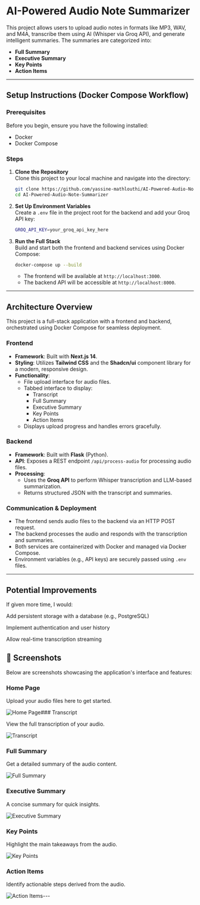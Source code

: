 #  AI-Powered Audio Note Summarizer

This project allows users to upload audio notes in formats like MP3, WAV, and M4A, transcribe them using AI (Whisper via Groq API), and generate intelligent summaries. The summaries are categorized into:

-  **Full Summary**
-  **Executive Summary**
-  **Key Points**
-  **Action Items**

---

##  Setup Instructions (Docker Compose Workflow)

### Prerequisites

Before you begin, ensure you have the following installed:

- Docker
- Docker Compose

### Steps

1. **Clone the Repository**\
   Clone this project to your local machine and navigate into the directory:

   ```bash
   git clone https://github.com/yassine-mathlouthi/AI-Powered-Audio-Note-Summarizer.git
   cd AI-Powered-Audio-Note-Summarizer
   ```

2. **Set Up Environment Variables**\
   Create a `.env` file in the project root for the backend and add your Groq API key:

   ```bash
   GROQ_API_KEY=your_groq_api_key_here
   ```

3. **Run the Full Stack**\
   Build and start both the frontend and backend services using Docker Compose:

   ```bash
   docker-compose up --build
   ```

   - The frontend will be available at `http://localhost:3000`.
   - The backend API will be accessible at `http://localhost:8000`.

---

##  Architecture Overview

This project is a full-stack application with a frontend and backend, orchestrated using Docker Compose for seamless deployment.

### Frontend

- **Framework**: Built with **Next.js 14**.
- **Styling**: Utilizes **Tailwind CSS** and the **Shadcn/ui** component library for a modern, responsive design.
- **Functionality**:
  - File upload interface for audio files.
  - Tabbed interface to display:
    - Transcript
    - Full Summary
    - Executive Summary
    - Key Points
    - Action Items
  - Displays upload progress and handles errors gracefully.

### Backend

- **Framework**: Built with **Flask** (Python).
- **API**: Exposes a REST endpoint `/api/process-audio` for processing audio files.
- **Processing**:
  - Uses the **Groq API** to perform Whisper transcription and LLM-based summarization.
  - Returns structured JSON with the transcript and summaries.

### Communication & Deployment

- The frontend sends audio files to the backend via an HTTP POST request.
- The backend processes the audio and responds with the transcription and summaries.
- Both services are containerized with Docker and managed via Docker Compose.
- Environment variables (e.g., API keys) are securely passed using `.env` files.

---
## Potential Improvements
If given more time, I would:

Add persistent storage with a database (e.g., PostgreSQL)

Implement authentication and user history

Allow real-time transcription streaming

## 📸 Screenshots

Below are screenshots showcasing the application's interface and features:

### Home Page

Upload your audio files here to get started.

![Home Page](https://github.com/user-attachments/assets/ff4f99dd-386d-4f3f-a480-c037d75074c2)### Transcript

View the full transcription of your audio.

![Transcript](https://github.com/user-attachments/assets/4c020437-e9a3-40e8-b5c7-35170b5eb659)
### Full Summary

Get a detailed summary of the audio content.

![Full Summary](https://github.com/user-attachments/assets/0827d969-ff0f-4cfa-90fc-af0c7e406e3a)
### Executive Summary

A concise summary for quick insights.

![Executive Summary](https://github.com/user-attachments/assets/c0744318-02d9-4904-b515-9807bab5f62b)
### Key Points

Highlight the main takeaways from the audio.

![Key Points](https://github.com/user-attachments/assets/a5992d9f-2c00-4943-ade8-636cc6cfdfaf)
### Action Items

Identify actionable steps derived from the audio.

![Action Items](https://github.com/user-attachments/assets/e573989f-54d5-4545-a9fe-50ce372aabfe)---


